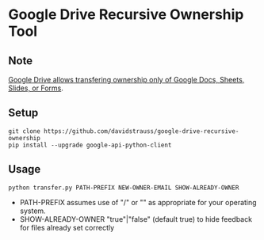 Google Drive Recursive Ownership Tool
==

Note
--

[Google Drive allows transfering ownership only of Google Docs, Sheets, Slides, or Forms](https://support.google.com/drive/answer/2494893).

Setup
--

    git clone https://github.com/davidstrauss/google-drive-recursive-ownership
    pip install --upgrade google-api-python-client

Usage
--

    python transfer.py PATH-PREFIX NEW-OWNER-EMAIL SHOW-ALREADY-OWNER

- PATH-PREFIX assumes use of "/" or "\" as appropriate for your operating system.
- SHOW-ALREADY-OWNER "true"|"false" (default true) to hide feedback for files already set correctly
